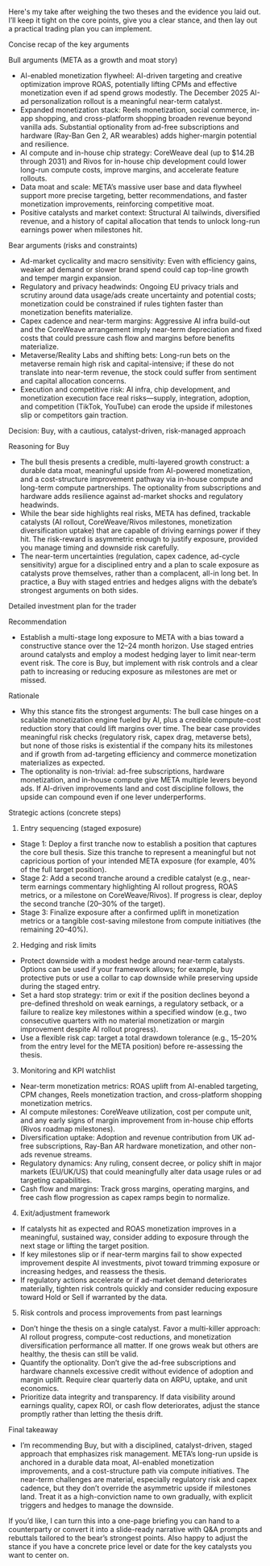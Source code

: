 Here's my take after weighing the two theses and the evidence you laid out. I’ll keep it tight on the core points, give you a clear stance, and then lay out a practical trading plan you can implement.

Concise recap of the key arguments

Bull arguments (META as a growth and moat story)
- AI-enabled monetization flywheel: AI-driven targeting and creative optimization improve ROAS, potentially lifting CPMs and effective monetization even if ad spend grows modestly. The December 2025 AI-ad personalization rollout is a meaningful near-term catalyst.
- Expanded monetization stack: Reels monetization, social commerce, in-app shopping, and cross-platform shopping broaden revenue beyond vanilla ads. Substantial optionality from ad-free subscriptions and hardware (Ray-Ban Gen 2, AR wearables) adds higher-margin potential and resilience.
- AI compute and in-house chip strategy: CoreWeave deal (up to $14.2B through 2031) and Rivos for in-house chip development could lower long-run compute costs, improve margins, and accelerate feature rollouts.
- Data moat and scale: META’s massive user base and data flywheel support more precise targeting, better recommendations, and faster monetization improvements, reinforcing competitive moat.
- Positive catalysts and market context: Structural AI tailwinds, diversified revenue, and a history of capital allocation that tends to unlock long-run earnings power when milestones hit.

Bear arguments (risks and constraints)
- Ad-market cyclicality and macro sensitivity: Even with efficiency gains, weaker ad demand or slower brand spend could cap top-line growth and temper margin expansion.
- Regulatory and privacy headwinds: Ongoing EU privacy trials and scrutiny around data usage/ads create uncertainty and potential costs; monetization could be constrained if rules tighten faster than monetization benefits materialize.
- Capex cadence and near-term margins: Aggressive AI infra build-out and the CoreWeave arrangement imply near-term depreciation and fixed costs that could pressure cash flow and margins before benefits materialize.
- Metaverse/Reality Labs and shifting bets: Long-run bets on the metaverse remain high risk and capital-intensive; if these do not translate into near-term revenue, the stock could suffer from sentiment and capital allocation concerns.
- Execution and competitive risk: AI infra, chip development, and monetization execution face real risks—supply, integration, adoption, and competition (TikTok, YouTube) can erode the upside if milestones slip or competitors gain traction.

Decision: Buy, with a cautious, catalyst-driven, risk-managed approach

Reasoning for Buy
- The bull thesis presents a credible, multi-layered growth construct: a durable data moat, meaningful upside from AI-powered monetization, and a cost-structure improvement pathway via in-house compute and long-term compute partnerships. The optionality from subscriptions and hardware adds resilience against ad-market shocks and regulatory headwinds.
- While the bear side highlights real risks, META has defined, trackable catalysts (AI rollout, CoreWeave/Rivos milestones, monetization diversification uptake) that are capable of driving earnings power if they hit. The risk-reward is asymmetric enough to justify exposure, provided you manage timing and downside risk carefully.
- The near-term uncertainties (regulation, capex cadence, ad-cycle sensitivity) argue for a disciplined entry and a plan to scale exposure as catalysts prove themselves, rather than a complacent, all-in long bet. In practice, a Buy with staged entries and hedges aligns with the debate’s strongest arguments on both sides.

Detailed investment plan for the trader

Recommendation
- Establish a multi-stage long exposure to META with a bias toward a constructive stance over the 12–24 month horizon. Use staged entries around catalysts and employ a modest hedging layer to limit near-term event risk. The core is Buy, but implement with risk controls and a clear path to increasing or reducing exposure as milestones are met or missed.

Rationale
- Why this stance fits the strongest arguments: The bull case hinges on a scalable monetization engine fueled by AI, plus a credible compute-cost reduction story that could lift margins over time. The bear case provides meaningful risk checks (regulatory risk, capex drag, metaverse bets), but none of those risks is existential if the company hits its milestones and if growth from ad-targeting efficiency and commerce monetization materializes as expected.
- The optionality is non-trivial: ad-free subscriptions, hardware monetization, and in-house compute give META multiple levers beyond ads. If AI-driven improvements land and cost discipline follows, the upside can compound even if one lever underperforms.

Strategic actions (concrete steps)
1) Entry sequencing (staged exposure)
- Stage 1: Deploy a first tranche now to establish a position that captures the core bull thesis. Size this tranche to represent a meaningful but not capricious portion of your intended META exposure (for example, 40% of the full target position).
- Stage 2: Add a second tranche around a credible catalyst (e.g., near-term earnings commentary highlighting AI rollout progress, ROAS metrics, or a milestone on CoreWeave/Rivos). If progress is clear, deploy the second tranche (20–30% of the target).
- Stage 3: Finalize exposure after a confirmed uplift in monetization metrics or a tangible cost-saving milestone from compute initiatives (the remaining 20–40%).

2) Hedging and risk limits
- Protect downside with a modest hedge around near-term catalysts. Options can be used if your framework allows; for example, buy protective puts or use a collar to cap downside while preserving upside during the staged entry.
- Set a hard stop strategy: trim or exit if the position declines beyond a pre-defined threshold on weak earnings, a regulatory setback, or a failure to realize key milestones within a specified window (e.g., two consecutive quarters with no material monetization or margin improvement despite AI rollout progress).
- Use a flexible risk cap: target a total drawdown tolerance (e.g., 15–20% from the entry level for the META position) before re-assessing the thesis.

3) Monitoring and KPI watchlist
- Near-term monetization metrics: ROAS uplift from AI-enabled targeting, CPM changes, Reels monetization traction, and cross-platform shopping monetization metrics.
- AI compute milestones: CoreWeave utilization, cost per compute unit, and any early signs of margin improvement from in-house chip efforts (Rivos roadmap milestones).
- Diversification uptake: Adoption and revenue contribution from UK ad-free subscriptions, Ray-Ban AR hardware monetization, and other non-ads revenue streams.
- Regulatory dynamics: Any ruling, consent decree, or policy shift in major markets (EU/UK/US) that could meaningfully alter data usage rules or ad targeting capabilities.
- Cash flow and margins: Track gross margins, operating margins, and free cash flow progression as capex ramps begin to normalize.

4) Exit/adjustment framework
- If catalysts hit as expected and ROAS monetization improves in a meaningful, sustained way, consider adding to exposure through the next stage or lifting the target position.
- If key milestones slip or if near-term margins fail to show expected improvement despite AI investments, pivot toward trimming exposure or increasing hedges, and reassess the thesis.
- If regulatory actions accelerate or if ad-market demand deteriorates materially, tighten risk controls quickly and consider reducing exposure toward Hold or Sell if warranted by the data.

5) Risk controls and process improvements from past learnings
- Don’t hinge the thesis on a single catalyst. Favor a multi-killer approach: AI rollout progress, compute-cost reductions, and monetization diversification performance all matter. If one grows weak but others are healthy, the thesis can still be valid.
- Quantify the optionality. Don’t give the ad-free subscriptions and hardware channels excessive credit without evidence of adoption and margin uplift. Require clear quarterly data on ARPU, uptake, and unit economics.
- Prioritize data integrity and transparency. If data visibility around earnings quality, capex ROI, or cash flow deteriorates, adjust the stance promptly rather than letting the thesis drift.

Final takeaway
- I’m recommending Buy, but with a disciplined, catalyst-driven, staged approach that emphasizes risk management. META’s long-run upside is anchored in a durable data moat, AI-enabled monetization improvements, and a cost-structure path via compute initiatives. The near-term challenges are material, especially regulatory risk and capex cadence, but they don’t override the asymmetric upside if milestones land. Treat it as a high-conviction name to own gradually, with explicit triggers and hedges to manage the downside.

If you’d like, I can turn this into a one-page briefing you can hand to a counterparty or convert it into a slide-ready narrative with Q&A prompts and rebuttals tailored to the bear’s strongest points. Also happy to adjust the stance if you have a concrete price level or date for the key catalysts you want to center on.
